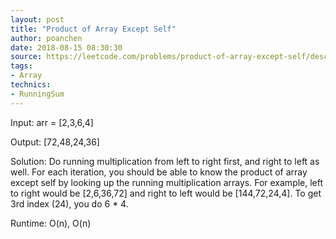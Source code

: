 ```yaml
---
layout: post
title: "Product of Array Except Self"
author: poanchen
date: 2018-08-15 08:30:30
source: https://leetcode.com/problems/product-of-array-except-self/description/
tags:
- Array
technics:
- RunningSum
---
```


Input: arr = [2,3,6,4]

Output: [72,48,24,36]

Solution:
Do running multiplication from left to right first, and right to left as well. For each iteration, you should be able to know the product of array except self by looking up the running multiplication arrays. For example, left to right would be [2,6,36,72] and right to left would be [144,72,24,4]. To get 3rd index (24), you do 6 * 4.

Runtime: O(n), O(n)
